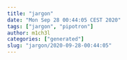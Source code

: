 ```yaml
---
title: "jargon"
date: "Mon Sep 28 00:44:05 CEST 2020"
tags: ["jargon", "pipotron"]
author: m1ch3l
categories: ["generated"]
slug: "jargon/2020-09-28-00:44:05"
---
```



